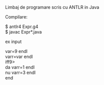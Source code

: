 
Limbaj de programare scris cu ANTLR in Java

Compilare:

$ antlr4 Expr.g4 <br>
$ javac Expr*.java



ex input <br>
 
var=9 endl    <br>
varr=var endl  <br>
iff<varr>9> <br>
da varr=1 endl <br>
nu varr=3 endl <br>
end <br>
